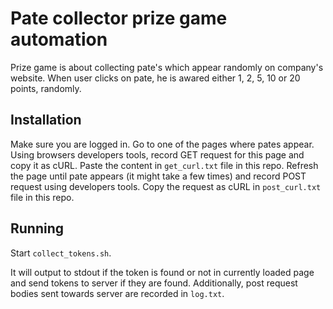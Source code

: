 # Pate collector prize game automation
Prize game is about collecting pate's which appear randomly on company's website. When user clicks on pate, he is awared either 1, 2, 5, 10 or 20 points, randomly.

## Installation
Make sure you are logged in.
Go to one of the pages where pates appear. Using browsers developers tools, record GET request for this page and copy it as cURL. Paste the content in `get_curl.txt` file in this repo.
Refresh the page until pate appears (it might take a few times) and record POST request using developers tools. Copy the request as cURL in `post_curl.txt` file in this repo.

## Running
Start `collect_tokens.sh`.

It will output to stdout if the token is found or not in currently loaded page and send tokens to server if they are found.
Additionally, post request bodies sent towards server are recorded in `log.txt`.
